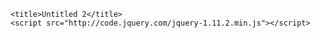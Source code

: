 <!DOCTYPE HTML>
<html>
<head>
	<meta http-equiv="content-type" content="text/html" />
	<meta name="author" content="lolkittens" />

	<title>Untitled 2</title>
    <script src="http://code.jquery.com/jquery-1.11.2.min.js"></script> 
    
 <style type="text/css">
 
 #mask {
  position: absolute;
  left: 0;
  top: 0;
  z-index: 9000;
  background-color: #000;
  display: none;
}

#boxes .window {
  position: absolute;
  left: 0;
  top: 0;
  width: 440px;
  height: 200px;
  display: none;
  z-index: 9999;
  padding: 20px;
  border-radius: 15px;
  text-align: center;
}

#boxes #dialog {
  width: 750px;
  height: 300px;
  padding: 10px;
  background-color: #ffffff;
  font-family: 'Segoe UI Light', sans-serif;
  font-size: 15pt;
}

#popupfoot {
  font-size: 16pt;
  position: absolute;
  bottom: 0px;
  width: 250px;
  left: 250px;
}
 
 </style>   
 
 <script type="text/javascript">
$(document).ready(function() {	

var id = '#dialog';
	
//Get the screen height and width
var maskHeight = $(document).height();
var maskWidth = $(window).width();
	
//Set heigth and width to mask to fill up the whole screen
$('#mask').css({'width':maskWidth,'height':maskHeight});

//transition effect
$('#mask').fadeIn(500);	
$('#mask').fadeTo("slow",0.9);	
	
//Get the window height and width
var winH = $(window).height();
var winW = $(window).width();
              
//Set the popup window to center
$(id).css('top',  winH/2-$(id).height()/2);
$(id).css('left', winW/2-$(id).width()/2);
	
//transition effect
$(id).fadeIn(2000); 	
	
//if close button is clicked
$('.window .close').click(function (e) {
//Cancel the link behavior
e.preventDefault();

$('#mask').hide();
$('.window').hide();
});

//if mask is clicked
$('#mask').click(function () {
$(this).hide();
$('.window').hide();
});
	
}); 
</script>
 
    
</head>

<body>

<div id="boxes">
  <div id="dialog" class="window">
    Your Content Goes Here
    <div id="popupfoot"> <a href="#" class="close agree">I agree</a> | <a class="agree"style="color:red;" href="#">I do not agree</a> </div>
  </div>
  <div id="mask"></div>
</div>

</body>
</html>
